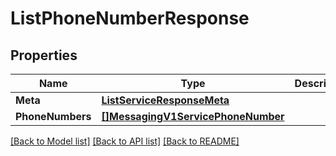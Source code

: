 # ListPhoneNumberResponse

## Properties

Name | Type | Description | Notes
------------ | ------------- | ------------- | -------------
**Meta** | [**ListServiceResponseMeta**](ListServiceResponse_meta.md) |  |[optional] 
**PhoneNumbers** | [**[]MessagingV1ServicePhoneNumber**](messaging.v1.service.phone_number.md) |  |[optional] 

[[Back to Model list]](../README.md#documentation-for-models) [[Back to API list]](../README.md#documentation-for-api-endpoints) [[Back to README]](../README.md)


